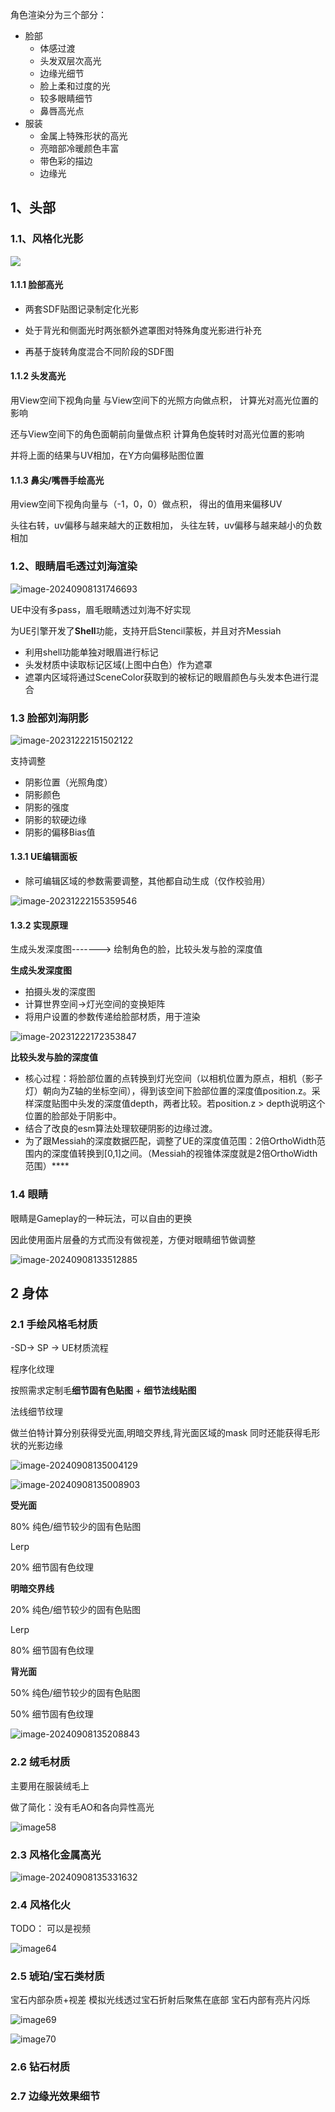 角色渲染分为三个部分：

* 脸部
  * 体感过渡
  * 头发双层次高光
  * 边缘光细节
  * 脸上柔和过度的光
  * 较多眼睛细节
  * 鼻唇高光点
* 服装
  * 金属上特殊形状的高光
  * 亮暗部冷暖颜色丰富
  * 带色彩的描边
  * 边缘光



## 1、头部

### 1.1、风格化光影

![](角色渲染.assets/Messiah.gif)

#### 1.1.1 脸部高光

* 两套SDF贴图记录制定化光影

* 处于背光和侧面光时两张额外遮罩图对特殊角度光影进行补充
* 再基于旋转角度混合不同阶段的SDF图

#### 1.1.2 头发高光



用View空间下视角向量
与View空间下的光照方向做点积，
计算光对高光位置的影响

还与View空间下的角色面朝前向量做点积
计算角色旋转时对高光位置的影响

并将上面的结果与UV相加，在Y方向偏移贴图位置

#### 1.1.3 鼻尖/嘴唇手绘高光



用view空间下视角向量与（-1，0，0）做点积，
得出的值用来偏移UV

头往右转，uv偏移与越来越大的正数相加，
头往左转，uv偏移与越来越小的负数相加

### 1.2、眼睛眉毛透过刘海渲染

![image-20240908131746693](角色渲染.assets/image-20240908131746693.png)

UE中没有多pass，眉毛眼睛透过刘海不好实现

为UE引擎开发了**Shell**功能，支持开启Stencil蒙板，并且对齐Messiah

* 利用shell功能单独对眼眉进行标记
* 头发材质中读取标记区域(上图中白色）作为遮罩
* 遮罩内区域将通过SceneColor获取到的被标记的眼眉颜色与头发本色进行混合



### 1.3 脸部刘海阴影

![image-20231222151502122](角色渲染.assets/image-20231222151502122.png)

支持调整

- 阴影位置（光照角度）
- 阴影颜色
- 阴影的强度
- 阴影的软硬边缘
- 阴影的偏移Bias值

#### 1.3.1 UE编辑面板

- 除可编辑区域的参数需要调整，其他都自动生成（仅作校验用）

![image-20231222155359546](角色渲染.assets/image-20231222155359546.png)

#### 1.3.2 实现原理

生成头发深度图-------> 绘制角色的脸，比较头发与脸的深度值

**生成头发深度图**

- 拍摄头发的深度图
- 计算世界空间->灯光空间的变换矩阵
- 将用户设置的参数传递给脸部材质，用于渲染

![image-20231222172353847](角色渲染.assets/image-20231222172353847.png)

**比较头发与脸的深度值**

- 核心过程：将脸部位置的点转换到灯光空间（以相机位置为原点，相机（影子灯）朝向为Z轴的坐标空间），得到该空间下脸部位置的深度值position.z。采样深度贴图中头发的深度值depth，两者比较。若position.z > depth说明这个位置的脸部处于阴影中。
- 结合了改良的esm算法处理软硬阴影的边缘过渡。
- 为了跟Messiah的深度数据匹配，调整了UE的深度值范围：2倍OrthoWidth范围内的深度值转换到[0,1]之间。（Messiah的视锥体深度就是2倍OrthoWidth范围）****



### 1.4 眼睛

眼睛是Gameplay的一种玩法，可以自由的更换

因此使用面片层叠的方式而没有做视差，方便对眼睛细节做调整

![image-20240908133512885](角色渲染.assets/image-20240908133512885.png)



## 2 身体

### 2.1 手绘风格毛材质

-SD-> SP -> UE材质流程

程序化纹理 

按照需求定制毛**细节固有色贴图** + **细节法线贴图**



法线细节纹理

做兰伯特计算分别获得受光面,明暗交界线,背光面区域的mask
同时还能获得毛形状的光影边缘

![image-20240908135004129](角色渲染.assets/image-20240908135004129.png)

![image-20240908135008903](角色渲染.assets/image-20240908135008903.png)



**受光面**

80%
纯色/细节较少的固有色贴图

Lerp

20%
细节固有色纹理

**明暗交界线**

20%
纯色/细节较少的固有色贴图

Lerp

80%
细节固有色纹理



**背光面**

50%
纯色/细节较少的固有色贴图

50%
细节固有色纹理

![image-20240908135208843](角色渲染.assets/image-20240908135208843.png)



### 2.2 绒毛材质

主要用在服装绒毛上

做了简化：没有毛AO和各向异性高光

![image58](角色渲染.assets/image58.png)



### 2.3 风格化金属高光

![image-20240908135331632](角色渲染.assets/image-20240908135331632.png)



### 2.4 风格化火

TODO： 可以是视频

![image64](角色渲染.assets/image64.png)



### 2.5 琥珀/宝石类材质

宝石内部杂质+视差
模拟光线透过宝石折射后聚焦在底部
宝石内部有亮片闪烁

![image69](角色渲染.assets/image69.png)

![image70](角色渲染.assets/image70.png)

### 2.6 钻石材质

### 2.7 边缘光效果细节

